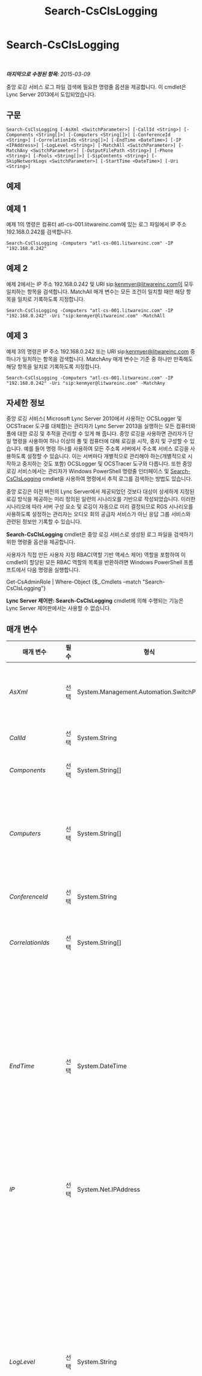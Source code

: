 ﻿---
title: Search-CsClsLogging
TOCTitle: Search-CsClsLogging
ms:assetid: a2eddada-a494-4bc6-b7d0-9b511dfc4ac1
ms:mtpsurl: https://technet.microsoft.com/ko-kr/library/JJ619189(v=OCS.15)
ms:contentKeyID: 49304597
ms.date: 08/24/2015
mtps_version: v=OCS.15
ms.translationtype: HT
---

# Search-CsClsLogging

 

_**마지막으로 수정된 항목:** 2015-03-09_

중앙 로깅 서비스 로그 파일 검색에 필요한 명령줄 옵션을 제공합니다. 이 cmdlet은 Lync Server 2013에서 도입되었습니다.

## 구문

    Search-CsClsLogging [-AsXml <SwitchParameter>] [-CallId <String>] [-Components <String[]>] [-Computers <String[]>] [-ConferenceId <String>] [-CorrelationIds <String[]>] [-EndTime <DateTime>] [-IP <IPAddress>] [-LogLevel <String>] [-MatchAll <SwitchParameter>] [-MatchAny <SwitchParameter>] [-OutputFilePath <String>] [-Phone <String>] [-Pools <String[]>] [-SipContents <String>] [-SkipNetworkLogs <SwitchParameter>] [-StartTime <DateTime>] [-Uri <String>]

## 예제

## 예제 1

예제 1의 명령은 컴퓨터 atl-cs-001.litwareinc.com에 있는 로그 파일에서 IP 주소 192.168.0.242를 검색합니다.

    Search-CsClsLogging -Computers "atl-cs-001.litwareinc.com" -IP "192.168.0.242"

## 예제 2

예제 2에서는 IP 주소 192.168.0.242 및 URI sip:kenmyer@litwareinc.com이 모두 일치하는 항목을 검색합니다. MatchAll 매개 변수는 모든 조건이 일치할 때만 해당 항목을 일치로 기록하도록 지정합니다.

    Search-CsClsLogging -Computers "atl-cs-001.litwareinc.com" -IP "192.168.0.242" -Uri "sip:kenmyer@litwareinc.com" -MatchAll

## 예제 3

예제 3의 명령은 IP 주소 192.168.0.242 또는 URI sip:kenmyer@litwareinc.com 중 하나가 일치하는 항목을 검색합니다. MatchAny 매개 변수는 기준 중 하나만 만족해도 해당 항목을 일치로 기록하도록 지정합니다.

    Search-CsClsLogging -Computers "atl-cs-001.litwareinc.com" -IP "192.168.0.242" -Uri "sip:kenmyer@litwareinc.com" -MatchAny

## 자세한 정보

중앙 로깅 서비스( Microsoft Lync Server 2010에서 사용하는 OCSLogger 및 OCSTracer 도구를 대체함)는 관리자가 Lync Server 2013을 실행하는 모든 컴퓨터와 풀에 대한 로깅 및 추적을 관리할 수 있게 해 줍니다. 중앙 로깅을 사용하면 관리자가 단일 명령을 사용하여 하나 이상의 풀 및 컴퓨터에 대해 로깅을 시작, 중지 및 구성할 수 있습니다. 예를 들어 명령 하나를 사용하여 모든 주소록 서버에서 주소록 서비스 로깅을 사용하도록 설정할 수 있습니다. 이는 서버마다 개별적으로 관리해야 하는(개별적으로 시작하고 중지하는 것도 포함) OCSLogger 및 OCSTracer 도구와 다릅니다. 또한 중앙 로깅 서비스에서는 관리자가 Windows PowerShell 명령줄 인터페이스 및 [Search-CsClsLogging](search-csclslogging.md) cmdlet을 사용하여 명령에서 추적 로그를 검색하는 방법도 있습니다.

중앙 로깅은 이전 버전의 Lync Server에서 제공되었던 것보다 대상이 상세하게 지정된 로깅 방식을 제공하는 미리 정의된 일련의 시나리오를 기반으로 작성되었습니다. 이러한 시나리오에 따라 서버 구성 요소 및 로깅이 자동으로 미리 결정되므로 RGS 시나리오를 사용하도록 설정하는 관리자는 오디오 회의 공급자 서비스가 아닌 응답 그룹 서비스와 관련된 정보만 기록할 수 있습니다.

**Search-CsClsLogging** cmdlet은 중앙 로깅 서비스로 생성된 로그 파일을 검색하기 위한 명령줄 옵션을 제공합니다.

사용자가 직접 만든 사용자 지정 RBAC(역할 기반 액세스 제어) 역할을 포함하여 이 cmdlet이 할당된 모든 RBAC 역할의 목록을 반환하려면 Windows PowerShell 프롬프트에서 다음 명령을 실행합니다.

Get-CsAdminRole | Where-Object {$\_.Cmdlets –match "Search-CsClsLogging"}

**Lync Server 제어판:** **Search-CsClsLogging** cmdlet에 의해 수행되는 기능은 Lync Server 제어판에서는 사용할 수 없습니다.

## 매개 변수


<table>
<colgroup>
<col style="width: 25%" />
<col style="width: 25%" />
<col style="width: 25%" />
<col style="width: 25%" />
</colgroup>
<thead>
<tr class="header">
<th>매개 변수</th>
<th>필수</th>
<th>형식</th>
<th>설명</th>
</tr>
</thead>
<tbody>
<tr class="odd">
<td><p><em>AsXml</em></p></td>
<td><p>선택</p></td>
<td><p>System.Management.Automation.SwitchParameter</p></td>
<td><p>이 매개 변수를 지정하면 검색된 각 컴퓨터의 반환 코드 정보가 문자열 값이 아닌 XML 형식으로 반환됩니다.</p></td>
</tr>
<tr class="even">
<td><p><em>CallId</em></p></td>
<td><p>선택</p></td>
<td><p>System.String</p></td>
<td><p>검색할 호출 식별자입니다.</p></td>
</tr>
<tr class="odd">
<td><p><em>Components</em></p></td>
<td><p>선택</p></td>
<td><p>System.String[]</p></td>
<td><p>쉼표로 구분된, 검색할 구성 요소 목록입니다.</p></td>
</tr>
<tr class="even">
<td><p><em>Computers</em></p></td>
<td><p>선택</p></td>
<td><p>System.String[]</p></td>
<td><p>쉼표로 구분된, 검색할 컴퓨터 목록입니다. 예를 들면 다음과 같습니다.</p>
<p>-Computers &quot;server-cs-001.litwareinc.com&quot;, &quot;server-cs-002.litwareinc.com&quot;</p></td>
</tr>
<tr class="odd">
<td><p><em>ConferenceId</em></p></td>
<td><p>선택</p></td>
<td><p>System.String</p></td>
<td><p>검색할 회의 ID입니다.</p></td>
</tr>
<tr class="even">
<td><p><em>CorrelationIds</em></p></td>
<td><p>선택</p></td>
<td><p>System.String[]</p></td>
<td><p>쉼표로 구분된, 검색할 상관 관계 ID 목록입니다. 상관 관계는 각 요청과 연관된 32비트 정수입니다.</p></td>
</tr>
<tr class="odd">
<td><p><em>EndTime</em></p></td>
<td><p>선택</p></td>
<td><p>System.DateTime</p></td>
<td><p>로그 항목 검색 종료 날짜 및 시간입니다. 현지 표준 시간대로 지정됩니다. StartTime을 지정하지 않으면 현재 시간 5분 후로 기본 설정되며 그렇지 않으면 StartTime 30분 후로 기본 설정됩니다. 예를 들어 Lync Server 2013 버전을 실행하는 컴퓨터에서 다음 구문은 검색을 2012년 8월 31일 오전 8시 이전에 기록된 항목까지로 제한합니다.</p>
<p>-StartTime &quot;8/31/2012 8:00AM&quot;</p></td>
</tr>
<tr class="even">
<td><p><em>IP</em></p></td>
<td><p>선택</p></td>
<td><p>System.Net.IPAddress</p></td>
<td><p>검색할 IP 주소입니다. 이는 실제 IP 주소여야 합니다. IP 주소를 지정할 때는 와일드카드를 사용할 수 없습니다.</p></td>
</tr>
<tr class="odd">
<td><p><em>LogLevel</em></p></td>
<td><p>선택</p></td>
<td><p>System.String</p></td>
<td><p>반환할 로그 항목의 최소 유형을 지정합니다. 허용되는 값은 다음과 같습니다.</p>
<p>* Fatal</p>
<p>* Error</p>
<p>* Warning</p>
<p>* Info</p>
<p>* Verbose</p>
<p>* Debug</p>
<p>* All</p>
<p>&quot;반환할 항목의 최소 유형&quot;이란 <strong>Search-CsClsLogging</strong> cmdlet이 해당 심각도 수준의 모든 로그 항목과 그보다 높은 수준의 모든 로그 항목을 반환한다는 의미입니다. 예를 들어 LogLevel을 Warning으로 설정하면 이 cmdlet은 Warning으로 표시된 항목 외에 Fatal 및 Error로 표시된 항목까지 반환합니다.</p></td>
</tr>
<tr class="even">
<td><p><em>MatchAll</em></p></td>
<td><p>선택</p></td>
<td><p>System.Management.Automation.SwitchParameter</p></td>
<td><p>이 매개 변수를 사용할 경우 포함된 모든 기준을 만족해야 합니다. 이는 SQL Server의 AND 쿼리와 유사합니다.</p></td>
</tr>
<tr class="odd">
<td><p><em>MatchAny</em></p></td>
<td><p>선택</p></td>
<td><p>System.Management.Automation.SwitchParameter</p></td>
<td><p>이 매개 변수를 사용할 경우 포함된 기준 중 하나만 만족하면 됩니다. 이는 SQL Server의 OR 쿼리와 유사합니다. 기본값입니다.</p></td>
</tr>
<tr class="even">
<td><p><em>OutputFilePath</em></p></td>
<td><p>선택</p></td>
<td><p>System.String</p></td>
<td><p>이 매개 변수가 있으면 검색 결과를 포함하는 텍스트 파일이 작성될 위치의 전체 경로가 지정됩니다. 그렇지 않으면 콘솔에 작성됩니다.</p></td>
</tr>
<tr class="odd">
<td><p><em>Phone</em></p></td>
<td><p>선택</p></td>
<td><p>System.String</p></td>
<td><p>검색할 전화 번호입니다. 이 전화 번호는 E.164 형식을 사용하여 입력해야 하며, 여기에 와일드카드 문자를 사용해서는 안 됩니다.</p></td>
</tr>
<tr class="even">
<td><p><em>Pools</em></p></td>
<td><p>선택</p></td>
<td><p>System.String[]</p></td>
<td><p>쉼표로 구분된, 검색할 풀 목록입니다. 예를 들면 다음과 같습니다.</p>
<p>-Pools &quot;atl-cs-001.litwareinc.com&quot;, &quot;red-cs-001.litwareinc.com&quot;</p></td>
</tr>
<tr class="odd">
<td><p><em>SipContents</em></p></td>
<td><p>선택</p></td>
<td><p>System.String</p></td>
<td><p>SIP 메시지 본문 내에서 검색할 임의의 텍스트입니다.</p></td>
</tr>
<tr class="even">
<td><p><em>SkipNetworkLogs</em></p></td>
<td><p>선택</p></td>
<td><p>System.Management.Automation.SwitchParameter</p></td>
<td><p>이 매개 변수를 사용할 경우 <strong>Search-CsClsLogging</strong> cmdlet이 네트워크 로그 검색을 생략합니다.</p></td>
</tr>
<tr class="odd">
<td><p><em>StartTime</em></p></td>
<td><p>선택</p></td>
<td><p>System.DateTime</p></td>
<td><p>로그 항목 검색 시작 날짜 및 시간입니다. 현지 표준 시간대로 지정됩니다. EndTime 30분 전으로 기본 설정됩니다. 예를 들어 Lync Server 2013 버전을 실행하는 컴퓨터에서 다음 구문은 검색을 2012년 8월 1일 오전 8시부터 기록된 항목까지로 제한합니다.</p>
<p>-StartTime &quot;8/1/2012 8:00AM&quot;</p></td>
</tr>
<tr class="even">
<td><p><em>Uri</em></p></td>
<td><p>선택</p></td>
<td><p>System.String</p></td>
<td><p>검색할 URI입니다.</p></td>
</tr>
</tbody>
</table>


## 입력 형식

없음. **Search-CsClsLogging** cmdlet은 파이프라인된 입력을 허용하지 않습니다.

## 반환 형식

문자열 값 또는 XML

## 참고 항목

#### 기타 리소스

[Show-CsClsLogging](show-csclslogging.md)  
[Start-CsClsLogging](start-csclslogging.md)  
[Stop-CsClsLogging](stop-csclslogging.md)  
[Sync-CsClsLogging](sync-csclslogging.md)  
[Update-CsClsLogging](update-csclslogging.md)


